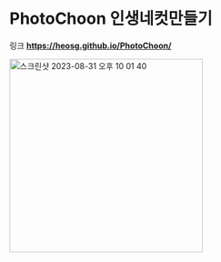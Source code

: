 # PhotoChoon 인생네컷만들기
링크
**https://heosg.github.io/PhotoChoon/**

<img width="340" alt="스크린샷 2023-08-31 오후 10 01 40" src="https://github.com/Heosg/PhotoChoon/assets/103012786/bd549b2f-b1ef-45a0-8b7b-32d36b644e0d">

